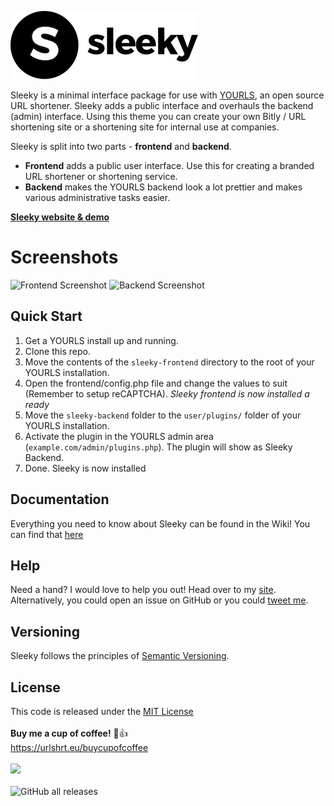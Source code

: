 [![sleeky logo](sleeky-frontend/frontend/assets/img/logo-small.png)](https://sleeky.flynntes.com)

Sleeky is a minimal interface package for use with [YOURLS](https://github.com/YOURLS/YOURLS), an open source URL shortener. Sleeky adds a public interface and overhauls the backend (admin) interface. Using this theme you can create your own Bitly / URL shortening site or a shortening site for internal use at companies.

Sleeky is split into two parts - **frontend** and **backend**.
* **Frontend** adds a public user interface. Use this for creating a branded URL shortener or shortening service.
* **Backend** makes the YOURLS backend look a lot prettier and makes various administrative tasks easier.

[**Sleeky website & demo**](https://sleeky.flynntes.com)

# Screenshots
![Frontend Screenshot](http://sleeky.flynntes.com/assets/img/slides/frontend.png)
![Backend Screenshot](http://sleeky.flynntes.com/assets/img/slides/light_index.png)

## Quick Start
1. Get a YOURLS install up and running.
2. Clone this repo.
2. Move the contents of the `sleeky-frontend` directory to the root of your YOURLS installation.
3. Open the frontend/config.php file and change the values to suit (Remember to setup reCAPTCHA).
*Sleeky frontend is now installed a ready*
4. Move the `sleeky-backend` folder to the `user/plugins/` folder of your YOURLS installation.
5. Activate the plugin in the YOURLS admin area (`example.com/admin/plugins.php`). The plugin will show as Sleeky Backend.
6. Done. Sleeky is now installed

## Documentation 
Everything you need to know about Sleeky can be found in the Wiki! You can find that [here](https://github.com/Flynntes/Sleeky/wiki)

## Help
Need a hand? I would love to help you out! Head over to my [site](http://flynntes.com/contact). Alternatively, you could open an issue on GitHub or you could [tweet me](http://twitter.com/flynntes).

## Versioning
Sleeky follows the principles of [Semantic Versioning](http://semver.org/).

## License
This code is released under the [MIT License](https://github.com/Flynntes/Sleeky/blob/master/LICENSE.md)
<br>
<br>
<b>Buy me a cup of coffee!</b> 🙂👍 <br>
https://urlshrt.eu/buycupofcoffee
<br>
<br>
<img src="https://urlshrt.eu/donateqr"></img>
<br>
<br>
<img alt="GitHub all releases" src="https://img.shields.io/github/downloads/wootje/Sleeky-merge-of-all-forks/total">
